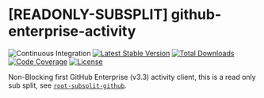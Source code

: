 # [READONLY-SUBSPLIT] github-enterprise-activity


![Continuous Integration](https://github.com/php-api-clients/github-enterprise-activity/workflows/Continuous%20Integration/badge.svg)
[![Latest Stable Version](https://poser.pugx.org/api-clients/github-enterprise-activity/v/stable.png)](https://packagist.org/packages/api-clients/github-enterprise-activity)
[![Total Downloads](https://poser.pugx.org/api-clients/github-enterprise-activity/downloads.png)](https://packagist.org/packages/api-clients/github-enterprise-activity)
[![Code Coverage](https://scrutinizer-ci.com/g/php-api-clients/github-enterprise-activity/badges/coverage.png?b==)](https://scrutinizer-ci.com/g/php-api-clients/github-enterprise-activity/?branch=)
[![License](https://poser.pugx.org/api-clients/github-enterprise-activity/license.png)](https://packagist.org/packages/api-clients/github-enterprise-activity)

Non-Blocking first GitHub Enterprise (v3.3) activity client, this is a read only sub split, see [`root-subsplit-github`](https://github.com/php-api-clients/root-subsplit-github).
